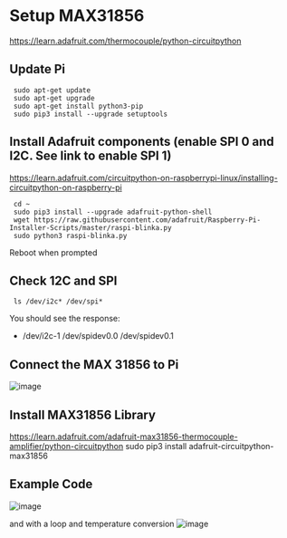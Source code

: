 # Setup MAX31856
https://learn.adafruit.com/thermocouple/python-circuitpython  


## Update Pi
     sudo apt-get update
     sudo apt-get upgrade
     sudo apt-get install python3-pip
     sudo pip3 install --upgrade setuptools

## Install Adafruit components (enable SPI 0 and I2C. See link to enable SPI 1)
https://learn.adafruit.com/circuitpython-on-raspberrypi-linux/installing-circuitpython-on-raspberry-pi  

     cd ~
     sudo pip3 install --upgrade adafruit-python-shell
     wget https://raw.githubusercontent.com/adafruit/Raspberry-Pi-Installer-Scripts/master/raspi-blinka.py
     sudo python3 raspi-blinka.py
     
     
 Reboot when prompted  
     
## Check 12C and SPI
     ls /dev/i2c* /dev/spi*
   
You should see the response:
* /dev/i2c-1 /dev/spidev0.0 /dev/spidev0.1

## Connect the MAX 31856 to Pi

![image](https://user-images.githubusercontent.com/43687571/121639226-13466e80-ca41-11eb-91f3-908dcdfe75c6.png)



## Install MAX31856 Library
https://learn.adafruit.com/adafruit-max31856-thermocouple-amplifier/python-circuitpython
     sudo pip3 install adafruit-circuitpython-max31856

## Example Code
![image](https://user-images.githubusercontent.com/43687571/121639462-6b7d7080-ca41-11eb-9d65-6648cda9c668.png)

and with a loop and temperature conversion
![image](https://user-images.githubusercontent.com/43687571/121640533-e85d1a00-ca42-11eb-8771-c59a804dee29.png)



